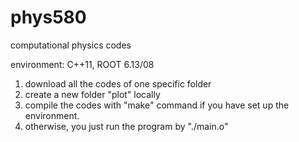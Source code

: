 # phys580
computational physics codes

environment: C++11, ROOT 6.13/08

1. download all the codes of one specific folder
2. create a new folder "plot" locally
3. compile the codes with "make" command if you have set up the environment. 
4. otherwise, you just run the program by "./main.o"

